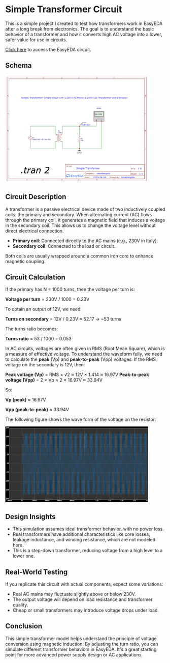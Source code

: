# Simple Transformer Circuit

This is a simple project I created to test how transformers work in EasyEDA after a long break from electronics. The goal is to understand the basic behavior of a transformer and how it converts high AC voltage into a lower, safer value for use in circuits.

[Click here](https://oshwlab.com/sasadangelo/transformer) to access the EasyEDA circuit.

## Schema

![Simple Transformer Circuit](assets/img/simple-transformer.png)

## Circuit Description

A transformer is a passive electrical device made of two inductively coupled coils: the primary and secondary. When alternating current (AC) flows through the primary coil, it generates a magnetic field that induces a voltage in the secondary coil. This allows us to change the voltage level without direct electrical connection.

- **Primary coil**: Connected directly to the AC mains (e.g., 230V in Italy).
- **Secondary coil**: Connected to the load or circuit.

Both coils are usually wrapped around a common iron core to enhance magnetic coupling.

## Circuit Calculation

If the primary has N = 1000 turns, then the voltage per turn is:

**Voltage per turn** = 230V / 1000 = 0.23V

To obtain an output of 12V, we need:

**Turns on secondary** = 12V / 0.23V ≈ 52.17 → ~53 turns

The turns ratio becomes:

**Turns ratio** = 53 / 1000 = 0.053

In AC circuits, voltages are often given in RMS (Root Mean Square), which is a measure of effective voltage. To understand the waveform fully, we need to calculate the **peak** (Vp) and **peak-to-peak** (Vpp) voltages. If the RMS voltage on the secondary is 12V, then:

**Peak voltage (Vp)** = RMS × √2 ≈ 12V × 1.414 ≈ 16.97V
**Peak-to-peak voltage (Vpp)** = 2 × Vp ≈ 2 × 16.97V ≈ 33.94V

So:

**Vp (peak)** ≈ 16.97V

**Vpp (peak-to-peak)** ≈ 33.94V

The following figure shows the wave form of the voltage on the resistor:

![Simple Transformer Circuit Waveform](assets/img/simple-transformer-waveform.png)

## Design Insights

- This simulation assumes ideal transformer behavior, with no power loss.
- Real transformers have additional characteristics like core losses, leakage inductance, and winding resistance, which are not modeled here.
- This is a step-down transformer, reducing voltage from a high level to a lower one.

## Real-World Testing

If you replicate this circuit with actual components, expect some variations:

- Real AC mains may fluctuate slightly above or below 230V.
- The output voltage will depend on load resistance and transformer quality.
- Cheap or small transformers may introduce voltage drops under load.

## Conclusion

This simple transformer model helps understand the principle of voltage conversion using magnetic induction. By adjusting the turn ratio, you can simulate different transformer behaviors in EasyEDA. It's a great starting point for more advanced power supply design or AC applications.
